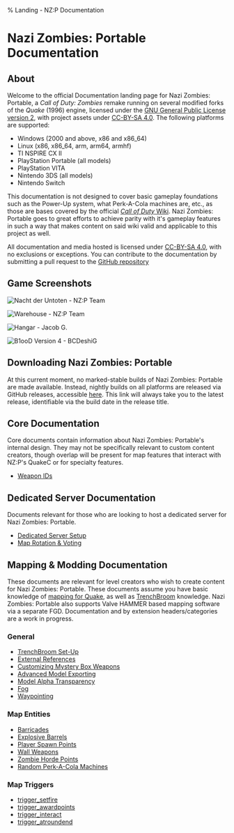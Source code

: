 % Landing - NZ:P Documentation
# Nazi Zombies: Portable Documentation

## About

Welcome to the official Documentation landing page for Nazi Zombies: Portable, a _Call of Duty: Zombies_ remake running on several modified forks of the _Quake_ (1996) engine, licensed under the [GNU General Public License version 2](https://www.gnu.org/licenses/old-licenses/gpl-2.0.en.html), with project assets under [CC-BY-SA 4.0](https://creativecommons.org/licenses/by-sa/4.0/deed.en). The following platforms are supported:

- Windows (2000 and above, x86 and x86_64)
- Linux (x86, x86_64, arm, arm64, armhf)
- TI NSPIRE CX II
- PlayStation Portable (all models)
- PlayStation VITA
- Nintendo 3DS (all models)
- Nintendo Switch

This documentation is not designed to cover basic gameplay foundations such as the Power-Up system, what Perk-A-Cola machines are, etc., as those are bases covered by the official [_Call of Duty_ Wiki](https://callofduty.fandom.com/wiki/Call_of_Duty_Wiki). Nazi Zombies: Portable goes to great efforts to achieve parity with it's gameplay features in such a way that makes content on said wiki valid and applicable to this project as well.

All documentation and media hosted is licensed under [CC-BY-SA 4.0](https://creativecommons.org/licenses/by-sa/4.0/deed.en), with no exclusions or exceptions. You can contribute to the documentation by submitting a pull request to the [GitHub repository](https://github.com/nzp-team/documentation)

## Game Screenshots

![Nacht der Untoten - NZ:P Team](../res/images/demo_ndu.webp)

![Warehouse - NZ:P Team](../res/images/demo_warehouse2.webp)

![Hangar - Jacob G.](../res/images/demo_hangar.webp)

![B1ooD Version 4 - BCDeshiG](../res/images/demo_b1oodv4.webp)

## Downloading Nazi Zombies: Portable

At this current moment, no marked-stable builds of Nazi Zombies: Portable are made available. Instead, nightly builds on all platforms are released via GitHub releases, accessible [here](https://github.com/nzp-team/nzportable/releases/latest). This link will always take you to the latest release, identifiable via the build date in the release title.

## Core Documentation

Core documents contain information about Nazi Zombies: Portable's internal design. They may not be specifically relevant to custom content creators, though overlap will be present for map features that interact with NZ:P's QuakeC or for specialty features.

- [Weapon IDs](../internal/weapon-ids.md)

## Dedicated Server Documentation

Documents relevant for those who are looking to host a dedicated server for Nazi Zombies: Portable.

- [Dedicated Server Setup](../server/server-setup.md)
- [Map Rotation & Voting](../server/map-rotation.md)

## Mapping & Modding Documentation

These documents are relevant for level creators who wish to create content for Nazi Zombies: Portable. These documents assume you have basic knowledge of [mapping for Quake](https://www.youtube.com/playlist?list=PLgDKRPte5Y0AZ_K_PZbWbgBAEt5xf74aE), as well as [TrenchBroom](https://trenchbroom.github.io/) knowledge. Nazi Zombies: Portable also supports Valve HAMMER based mapping software via a separate FGD.
Documentation and by extension headers/categories are a work in progress.

### General
- [TrenchBroom Set-Up](../mapping/trenchbroom-setup.md)
- [External References](../mapping/external-references.md)
- [Customizing Mystery Box Weapons](../mapping/mbox2-format.md)
- [Advanced Model Exporting](../mapping/model-exporting.md)
- [Model Alpha Transparency](../mapping/alpha-transparency.md)
- [Fog](../mapping/fog.md)
- [Waypointing](../mapping/waypointing.md)

### Map Entities
- [Barricades](../mapping/barricades.md)
- [Explosive Barrels](../mapping/explosive-barrels.md)
- [Player Spawn Points](../mapping/player-spawns.md)
- [Wall Weapons](../mapping/wall-weapons.md)
- [Zombie Horde Points](../mapping/zombie-horde-points.md)
- [Random Perk-A-Cola Machines](../mapping/random-perks.md)

### Map Triggers
- [trigger_setfire](../mapping/trigger_setfire.md)
- [trigger_awardpoints](../mapping/trigger_awardpoints.md)
- [trigger_interact](../mapping/trigger_interact.md)
- [trigger_atroundend](../mapping/trigger_atroundend.md)
